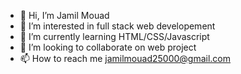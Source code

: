 - 👋 Hi, I’m Jamil Mouad
- 👀 I’m interested in full stack web developement
- 🌱 I’m currently learning HTML/CSS/Javascript
- 💞️ I’m looking to collaborate on web project
- 📫 How to reach me jamilmouad25000@gmail.com

<!---
Jamil-Mouad/Jamil-Mouad is a ✨ special ✨ repository because its `README.md` (this file) appears on your GitHub profile.
You can click the Preview link to take a look at your changes.
--->
